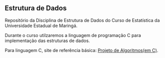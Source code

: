 ## Estrutura de Dados

Repositório da Disciplina de Estrutura de Dados do Curso de Estatística da Universidade Estadual de Maringá.

Durante o curso utilzaremos a linguagem de programação C para implementação das estruturas de dados.

Para linguagem C, site de referência básica:
[Projeto de Algoritmos(em C)](https://www.ime.usp.br/~pf/algoritmos/).